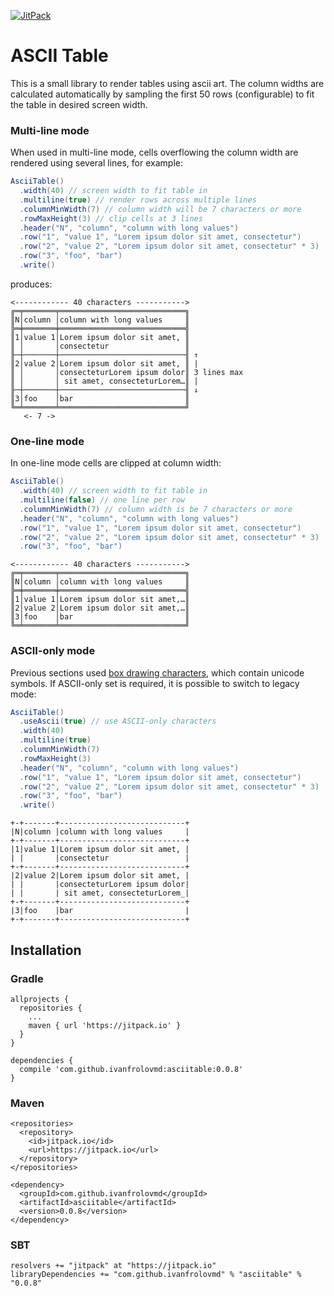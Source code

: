 [![JitPack](https://jitpack.io/v/ivanfrolovmd/asciitable.svg "Jit Pack Build Status")](https://jitpack.io/#ivanfrolovmd/asciitable)

# ASCII Table

This is a small library to render tables using ascii art. The column widths are calculated automatically by sampling the
first 50 rows (configurable) to fit the table in desired screen width.

### Multi-line mode

When used in multi-line mode, cells overflowing the column width are rendered using several lines, for example:

```scala
AsciiTable()
  .width(40) // screen width to fit table in
  .multiline(true) // render rows across multiple lines
  .columnMinWidth(7) // column width will be 7 characters or more
  .rowMaxHeight(3) // clip cells at 3 lines
  .header("N", "column", "column with long values")
  .row("1", "value 1", "Lorem ipsum dolor sit amet, consectetur")
  .row("2", "value 2", "Lorem ipsum dolor sit amet, consectetur" * 3)
  .row("3", "foo", "bar")
  .write()
```

produces:

```text
<------------ 40 characters ----------->
╔═╤═══════╤════════════════════════════╗
║N│column │column with long values     ║
╠═╪═══════╪════════════════════════════╣
║1│value 1│Lorem ipsum dolor sit amet, ║
║ │       │consectetur                 ║
╟─┼───────┼────────────────────────────╢ ↑
║2│value 2│Lorem ipsum dolor sit amet, ║ |
║ │       │consecteturLorem ipsum dolor║ 3 lines max
║ │       │ sit amet, consecteturLorem…║ |
╟─┼───────┼────────────────────────────╢ ↓
║3│foo    │bar                         ║
╚═╧═══════╧════════════════════════════╝
   <- 7 -> 
```

### One-line mode

In one-line mode cells are clipped at column width:

```scala
AsciiTable()
  .width(40) // screen width to fit table in
  .multiline(false) // one line per row
  .columnMinWidth(7) // column width is be 7 characters or more
  .header("N", "column", "column with long values")
  .row("1", "value 1", "Lorem ipsum dolor sit amet, consectetur")
  .row("2", "value 2", "Lorem ipsum dolor sit amet, consectetur" * 3)
  .row("3", "foo", "bar")
```

```text
<------------ 40 characters ----------->
╔═╤═══════╤════════════════════════════╗
║N│column │column with long values     ║
╠═╪═══════╪════════════════════════════╣
║1│value 1│Lorem ipsum dolor sit amet,…║
║2│value 2│Lorem ipsum dolor sit amet,…║
║3│foo    │bar                         ║
╚═╧═══════╧════════════════════════════╝
```

### ASCII-only mode

Previous sections used [box drawing characters](https://en.wikipedia.org/wiki/Box-drawing_character), which contain 
unicode symbols. If ASCII-only set is required, it is possible to switch to legacy mode:

```scala
AsciiTable()
  .useAscii(true) // use ASCII-only characters
  .width(40)
  .multiline(true)
  .columnMinWidth(7)
  .rowMaxHeight(3)
  .header("N", "column", "column with long values")
  .row("1", "value 1", "Lorem ipsum dolor sit amet, consectetur")
  .row("2", "value 2", "Lorem ipsum dolor sit amet, consectetur" * 3)
  .row("3", "foo", "bar")
  .write()
```

```text
+-+-------+----------------------------+
|N|column |column with long values     |
+-+-------+----------------------------+
|1|value 1|Lorem ipsum dolor sit amet, |
| |       |consectetur                 |
+-+-------+----------------------------+
|2|value 2|Lorem ipsum dolor sit amet, |
| |       |consecteturLorem ipsum dolor|
| |       | sit amet, consecteturLorem_|
+-+-------+----------------------------+
|3|foo    |bar                         |
+-+-------+----------------------------+
```

## Installation

### Gradle
```
allprojects {
  repositories {
    ...
    maven { url 'https://jitpack.io' }
  }
}

dependencies {
  compile 'com.github.ivanfrolovmd:asciitable:0.0.8'
}
```

### Maven
```
<repositories>
  <repository>
    <id>jitpack.io</id>
    <url>https://jitpack.io</url>
  </repository>
</repositories>

<dependency>
  <groupId>com.github.ivanfrolovmd</groupId>
  <artifactId>asciitable</artifactId>
  <version>0.0.8</version>
</dependency>
```

### SBT
```
resolvers += "jitpack" at "https://jitpack.io"
libraryDependencies += "com.github.ivanfrolovmd" % "asciitable" % "0.0.8"
```
